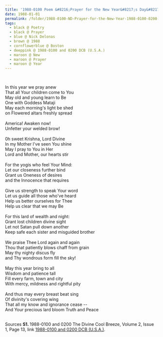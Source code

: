 ```yaml
---
title: '1988-0100 Poem &#8216;Prayer for the New Year&#8217;s Day&#8217; by Nick Delonas, Boston from 1988-0100 and 0200 The Divine Cool Breeze, Volume 2, Issue 1, Page 13'
date: 1988-01-01
permalink: /folder/1988-0100-ND-Prayer-for-the-New-Year-1988-0100-0200-DCB-P13
tags:
  - black @ Poetry
  - black @ Prayer  
  - blue @ Nick Delonas
  - brown @ 1988
  - cornflowerblue @ Boston
  - deeppink @ 1988-0100 and 0200 DCB (U.S.A.)
  - maroon @ New
  - maroon @ Prayer
  - maroon @ Year
---
```


<br>

<p>
In this year we pray anew<br>
That all Your children come to You<br>
May old and young learn to Be<br>
One with Goddess Mataji<br>
May each morning's light be shed<br>
on Flowered altars freshly spread<br>
<br>
America! Awaken now!<br>
Unfetter your welded brow!<br>
<br>
0h sweet Krishna, Lord Divine<br>
In my Mother I've seen You shine<br>
May I pray to You in Her<br>
Lord and Mother, our hearts stir<br>
<br>
For the yogis who feel Your Mind:<br>
Let our closeness further bind<br>
Grant us Oneness of desires<br>
and the Innocence that requires<br>
<br>
Give us strength to speak Your word<br>
Let us guide all those who've heard<br>
Help us better ourselves for Thee<br>
Help us clear that we may Be<br>
<br>
For this lard of wealth and night:<br>
Grant lost children divine sight<br>
Let not Satan pull down another<br>
Keep safe each sister and misguided brother<br>
<br>
We praise Thee Lord again and again<br>
Thou that patiently blows chaff from grain<br>
May thy nighty discus fly<br>
and Thy wondrous form fill the sky!<br>
<br>
May this year bring to all<br>
Wisdom and patience tall<br>
Fill every farm, town and city<br>
With mercy, mildness and rightful pity<br>
<br>
And thus may every breast beat sing<br>
Of divinity's covering wing<br>
That all my know and ignorance cease --<br>
And Your precious lard bloom Truth and Peace
</p>

<br>

<wave-list>
<list-title color="DarkSeaGreen" width="40">Sources</list-title>
  <list-item color="BlanchedAlmond"  width="280"><b>S1. </b> 1988-0100 and 0200 The Divine Cool Breeze, Volume 2, Issue 1, Page 13, link <a href="https://b286c762-1c9b-468d-afbf-9f039b298299.usrfiles.com/ugd/b286c7_2ca603607a4445ee81cfa1b6fed71273.pdf">1988-0100 and 0200 DCB (U.S.A.)</font></a>.</list-item>
</wave-list>